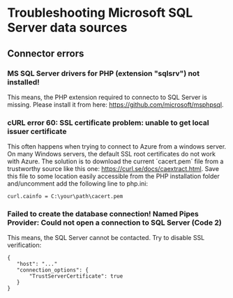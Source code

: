 # Troubleshooting Microsoft SQL Server data sources

## Connector errors

### MS SQL Server drivers for PHP (extension "sqlsrv") not installed!

This means, the PHP extension required to connecto to SQL Server is missing. Please install it from here: https://github.com/microsoft/msphpsql.

### cURL error 60: SSL certificate problem: unable to get local issuer certificate

This often happens when trying to connect to Azure from a windows server. On many Windows servers, the default SSL root certificates do not work with Azure. The solution is to download the current ´cacert.pem´ file from a trustworthy source like this one: https://curl.se/docs/caextract.html. Save this file to some location easily accessible from the PHP installation folder and/uncomment add the following line to php.ini:

```
curl.cainfo = C:\your\path\cacert.pem
```

### Failed to create the database connection! Named Pipes Provider: Could not open a connection to SQL Server (Code 2)

This means, the SQL Server cannot be contacted. Try to disable SSL verification:

```
{
   "host": "..."
   "connection_options": {
       "TrustServerCertificate": true
   }
}
```